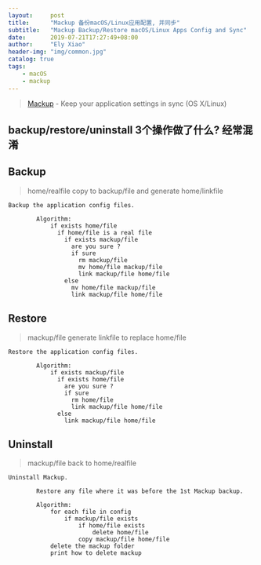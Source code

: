 ```yaml
---
layout:     post
title:      "Mackup 备份macOS/Linux应用配置, 并同步"
subtitle:   "Mackup Backup/Restore macOS/Linux Apps Config and Sync"
date:       2019-07-21T17:27:49+08:00
author:     "Ely Xiao"
header-img: "img/common.jpg"
catalog: true
tags:
    - macOS
    - mackup
---
```


> [Mackup](https://github.com/lra/mackup) - Keep your application settings in sync (OS X/Linux)

## backup/restore/uninstall 3个操作做了什么? 经常混淆
## Backup
> home/realfile  copy to backup/file and generate home/linkfile
```
Backup the application config files.

        Algorithm:
            if exists home/file
              if home/file is a real file
                if exists mackup/file
                  are you sure ?
                  if sure
                    rm mackup/file
                    mv home/file mackup/file
                    link mackup/file home/file
                else
                  mv home/file mackup/file
                  link mackup/file home/file
```



## Restore
> mackup/file generate linkfile to replace home/file
```
Restore the application config files.

        Algorithm:
            if exists mackup/file
              if exists home/file
                are you sure ?
                if sure
                  rm home/file
                  link mackup/file home/file
              else
                link mackup/file home/file
```

## Uninstall
> mackup/file  back to home/realfile
```
Uninstall Mackup.

        Restore any file where it was before the 1st Mackup backup.

        Algorithm:
            for each file in config
                if mackup/file exists
                    if home/file exists
                        delete home/file
                    copy mackup/file home/file
            delete the mackup folder
            print how to delete mackup
```
